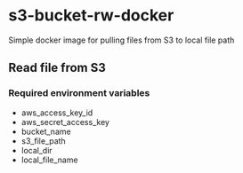 # s3-bucket-rw-docker

Simple docker image for pulling files from S3 to local file path


## Read file from S3

### Required environment variables
- aws_access_key_id
- aws_secret_access_key
- bucket_name
- s3_file_path
- local_dir
- local_file_name


